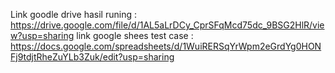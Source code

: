 Link goodle drive hasil runing : https://drive.google.com/file/d/1AL5aLrDCy_CprSFqMcd75dc_9BSG2HlR/view?usp=sharing
link google shees test case : https://docs.google.com/spreadsheets/d/1WuiRERSqYrWpm2eGrdYg0HONFj9tdjtRheZuYLb3Zuk/edit?usp=sharing
